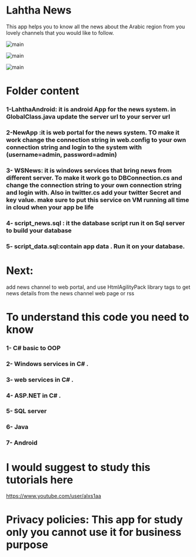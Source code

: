 # Lahtha News
This app helps you to know all the news about the Arabic region from you lovely channels that you would like to follow.

![main](http://attach.alruabye.net/lahtha/14068277_1076174009137642_8773000028961487706_n.png)

![main](http://attach.alruabye.net/lahtha/14067502_1074875045934205_6874447057109648300_n.png)


![main](http://attach.alruabye.net/lahtha/14039991_1074875049267538_4970913156657812419_n.png)



# Folder content
### 1-LahthaAndroid: it is android App for the news system. in GlobalClass.java update the server url to your server url
### 2-NewApp :it is web portal for the news system. TO make it work change the connection string in web.config to your own connection string and login  to the system with (username=admin, password=admin) 
### 3- WSNews: it is windows services that bring news from different server. To make it work go to DBConnection.cs and change the connection string to your own connection string and login with. Also in twitter.cs add your twitter Secret and key value. make sure to put this service on VM running all time in cloud when your app be life

### 4- script_news.sql : it the database script run it on Sql server to build your database
### 5- script_data.sql:contain app data . Run it on your database.

# Next:
add news channel to web portal, and use HtmlAgilityPack library tags to get news details from the news channel web page  or rss


# To understand  this code you need to know
### 1- C# basic to OOP
### 2- Windows services in C# .
### 3-  web services in C# .
### 4- ASP.NET in C# .
### 5- SQL server
### 6- Java
### 7- Android

# I would suggest to study this tutorials  here
https://www.youtube.com/user/alxs1aa

# Privacy policies: This app for study only you cannot use it for business purpose

